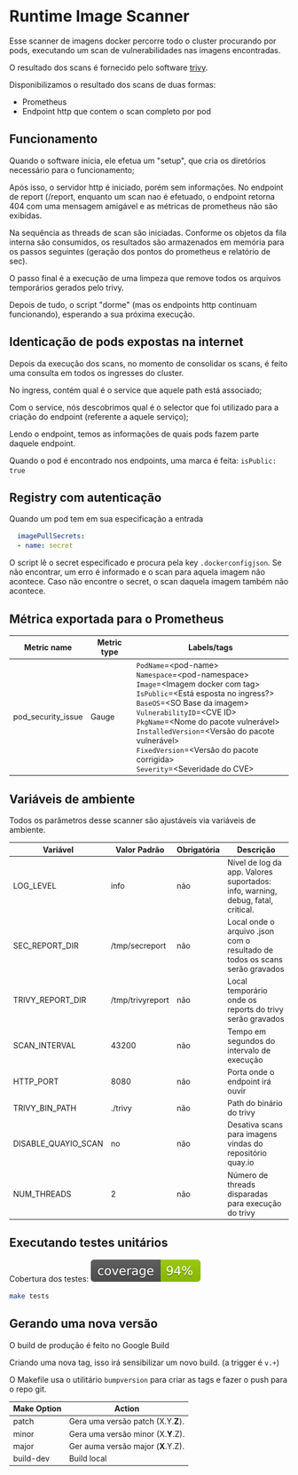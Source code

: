 # Runtime Image Scanner
Esse scanner de imagens docker percorre todo o cluster procurando por pods, executando um scan de vulnerabilidades nas
imagens encontradas.

O resultado dos scans é fornecido pelo software [trivy](https://github.com/aquasecurity/trivy).

Disponibilizamos o resultado dos scans de duas formas:
- Prometheus
- Endpoint http que contem o scan completo por pod

## Funcionamento
Quando o software inicia, ele efetua um "setup", que cria os diretórios necessário para o funcionamento;

Após isso, o servidor http é iniciado, porém sem informações. No endpoint de report (/report, 
enquanto um scan nao é efetuado, o endpoint retorna 404 com uma mensagem amigável e as métricas de prometheus não são exibidas.

Na sequência as threads de scan são iniciadas. Conforme os objetos da fila interna são consumidos, os resultados são 
armazenados em memória para os passos seguintes (geração dos pontos do prometheus e relatório de sec).

O passo final é a execução de uma limpeza que remove todos os arquivos temporários gerados pelo trivy.

Depois de tudo, o script "dorme" (mas os endpoints http continuam funcionando), esperando a sua próxima execução.

## Identicação de pods expostas na internet
Depois da execução dos scans, no momento de consolidar os scans, é feito uma consulta em todos os ingresses do cluster.

No ingress, contém qual é o service que aquele path está associado;

Com o service, nós descobrimos qual é o selector que foi utilizado para a criação do endpoint (referente a aquele serviço);

Lendo o endpoint, temos as informações de quais pods fazem parte daquele endpoint.

Quando o pod é encontrado nos endpoints, uma marca é feita: `isPublic: true` 

## Registry com autenticação
Quando um pod tem em sua especificação a entrada
```yaml
  imagePullSecrets:
  - name: secret
```
O script lê o secret especificado e procura pela key `.dockerconfigjson`. Se não encontrar, um erro é informado e o 
scan para aquela imagem não acontece.
Caso não encontre o secret, o scan daquela imagem também não acontece.

## Métrica exportada para o Prometheus

 Metric name| Metric type | Labels/tags  |
| ---------- | ----------- | ----------- |
|pod_security_issue|Gauge|`PodName`=&lt;pod-name&gt; <br> `Namespace`=&lt;pod-namespace&gt;<br> `Image`=&lt;Imagem docker com tag&gt;<br> `IsPublic`=&lt;Está esposta no ingress?&gt;<br> `BaseOS`=&lt;SO Base da imagem&gt;<br> `VulnerabilityID`=&lt;CVE ID&gt;<br> `PkgName`=&lt;Nome do pacote vulnerável&gt;<br> `InstalledVersion`=&lt;Versão do pacote vulnerável&gt;<br> `FixedVersion`=&lt;Versão do pacote corrigida&gt;<br> `Severity`=&lt;Severidade do CVE&gt;|

## Variáveis de ambiente
Todos os parâmetros desse scanner são ajustáveis via variáveis de ambiente.

|Variável|Valor Padrão|Obrigatória|Descrição|
|---|---|---|---|
|LOG_LEVEL|info|não|Nível de log da app. Valores suportados: info, warning, debug, fatal, critical.|
|SEC_REPORT_DIR|/tmp/secreport|não|Local onde o arquivo .json com o resultado de todos os scans serão gravados|
|TRIVY_REPORT_DIR|/tmp/trivyreport|não|Local temporário onde os reports do trivy serão gravados|
|SCAN_INTERVAL|43200|não|Tempo em segundos do intervalo de execução|
|HTTP_PORT|8080|não|Porta onde o endpoint irá ouvir|
|TRIVY_BIN_PATH|./trivy|não|Path do binário do trivy|
|DISABLE_QUAYIO_SCAN|no|não|Desativa scans para imagens vindas do repositório quay.io|
|NUM_THREADS|2|não|Número de threads disparadas para execução do trivy|

## Executando testes unitários
Cobertura dos testes: ![](coverage.svg)
```bash
make tests
```
## Gerando uma nova versão

O build de produção é feito no Google Build

Criando uma nova tag, isso irá sensibilizar um novo build. (a trigger é `v.+`)

O Makefile usa o utilitário `bumpversion` para criar as tags e fazer o push para o repo git.

|Make Option|Action|
|---|---|
|patch|Gera uma versão patch (X.Y.**Z**).|
|minor|Gera uma versão minor (X.**Y**.Z).|
|major|Ger auma versão major (**X**.Y.Z).|
|build-dev|Build local|